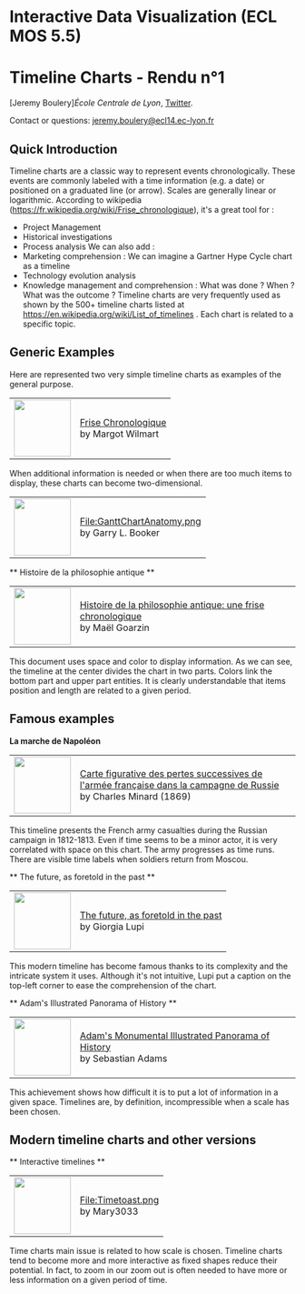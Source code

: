 # Interactive Data Visualization (ECL MOS 5.5)
# Timeline Charts - Rendu n°1

[Jeremy Boulery]*École Centrale de Lyon*, [Twitter](https://twitter.com/darshut).

  Contact or questions: jeremy.boulery@ecl14.ec-lyon.fr

## **Quick Introduction**

Timeline charts are a classic way to represent events chronologically. These events are commonly labeled with a time information (e.g. a date) or positioned on a graduated line (or arrow). Scales are generally linear or logarithmic.
According to wikipedia (https://fr.wikipedia.org/wiki/Frise_chronologique), it's a great tool for :
* Project Management
* Historical investigations 
* Process analysis
We can also add :
* Marketing comprehension : We can imagine a Gartner Hype Cycle chart as a timeline 
* Technology evolution analysis
* Knowledge management and comprehension : What was done ? When ? What was the outcome ?
Timeline charts are very frequently used as shown by the 500+ timeline charts listed at https://en.wikipedia.org/wiki/List_of_timelines . Each chart is related to a specific topic.

## **Generic Examples**
Here are represented two very simple timeline charts as examples of the general purpose.

<table border="0">
  <tr>
    <td>
      <img src="http://img.over-blog-kiwi.com/1/92/16/08/20151209/ob_5da2ef_capture-d-e-cran-2015-12-09-a-20.png" style="width: 100px;">
    </td>
    <td>
      <a href="http://temps-modernes.over-blog.com/2015/12/frise-chronologique.html">Frise Chronologique</a><br>by Margot Wilmart
    </td>
  </tr>
</table>

When additional information is needed or when there are too much items to display, these charts can become two-dimensional.

<table border="0">
  <tr>
    <td>
      <img src="https://upload.wikimedia.org/wikipedia/commons/thumb/e/e2/GanttChartAnatomy.png/800px-GanttChartAnatomy.png" style="width: 100px;">
    </td>
    <td>
      <a href="https://commons.wikimedia.org/wiki/File:GanttChartAnatomy.png">File:GanttChartAnatomy.png</a><br>by Garry L. Booker
    </td>
  </tr>
</table>

** Histoire de la philosophie antique **

<table border="0">
  <tr>
    <td>
      <img src="https://biospraktikos.hypotheses.org/files/2016/09/Histoire-de-la-philosophie-antique-2-768x542.png" style="width: 100px;">
    </td>
    <td>
      <a href="http://biospraktikos.hypotheses.org/3004">Histoire de la philosophie antique: une frise chronologique</a><br>by Maël Goarzin
    </td>
  </tr>
</table>

This document uses space and color to display information. As we can see, the timeline at the center divides the chart in two parts. Colors link the bottom part and upper part entities. It is clearly understandable that items position and length are related to a given period. 
 

## **Famous examples** 

**La marche de Napoléon**

<table border="0">
  <tr>
    <td>
      <img src="https://upload.wikimedia.org/wikipedia/commons/thumb/2/29/Minard.png/800px-Minard.png" style="width: 100px;">
    </td>
    <td>
      <a href="https://commons.wikimedia.org/wiki/File:Minard.png">Carte figurative des pertes successives de l'armée française dans la campagne de Russie</a><br>by Charles Minard (1869)
    </td>
  </tr>
</table>

This timeline presents the French army casualties during the Russian campaign in 1812-1813. Even if time seems to be a minor actor, it is very correlated with space on this chart. The army progresses as time runs. There are visible time labels when soldiers return from Moscou. 

** The future, as foretold in the past **

<table border="0">
  <tr>
    <td>
      <img src="http://files.pressible.org/568/files/2013/02/futureevents_giorgialupi_large.jpg" style="width: 100px;">
    </td>
    <td>
      <a href="http://dar.pressible.org/garbouchian/a-visual-timeline-famous-fiction-predicting-the-future">The future, as foretold in the past</a><br>by Giorgia Lupi
    </td>
  </tr>
</table>

This modern timeline has become famous thanks to its complexity and the intricate system it uses. Although it's not intuitive, Lupi put a caption on the top-left corner to ease the comprehension of the chart.

** Adam's Illustrated Panorama of History **

<table border="0">
  <tr>
    <td>
      <img src="https://upload.wikimedia.org/wikipedia/commons/thumb/3/3a/1878_Adams_Monumental_Illustrated_Panorama_of_History_-_Geographicus_-_WorldHistory-adams-1871.jpg/800px-1878_Adams_Monumental_Illustrated_Panorama_of_History_-_Geographicus_-_WorldHistory-adams-1871.jpg" style="width: 100px;">
    </td>
    <td>
      <a href="https://commons.wikimedia.org/wiki/File:1878_Adams_Monumental_Illustrated_Panorama_of_History_-_Geographicus_-_WorldHistory-adams-1871.jpg">Adam's Monumental Illustrated Panorama of History</a><br>by Sebastian Adams
    </td>
  </tr>
</table>

This achievement shows how difficult it is to put a lot of information in a given space. Timelines are, by definition, incompressible when a scale has been chosen. 

## Modern timeline charts and other versions

** Interactive timelines **

<table border="0">
  <tr>
    <td>
      <img src="https://upload.wikimedia.org/wikipedia/commons/thumb/d/da/Timetoast.png/800px-Timetoast.png" style="width: 100px;">
    </td>
    <td>
      <a href="https://commons.wikimedia.org/wiki/File:Timetoast.png">File:Timetoast.png</a><br>by Mary3033
    </td>
  </tr>
</table>
Time charts main issue is related to how scale is chosen. 
Timeline charts tend to become more and more interactive as fixed shapes reduce their potential. In fact, to zoom in our zoom out is often needed to have more or less information on a given period of time. 